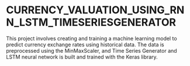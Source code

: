 # CURRENCY_VALUATION_USING_RNN_LSTM_TIMESERIESGENERATOR
This project involves creating and training a machine learning model to predict currency exchange rates using historical data. The data is preprocessed using the MinMaxScaler, and Time Series Generator and LSTM neural network is built and trained with the Keras library. 
